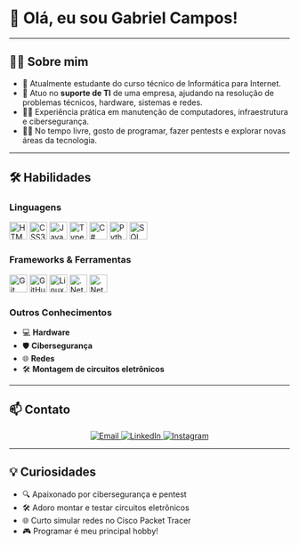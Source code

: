 # 👋 Olá, eu sou Gabriel Campos!

---

## 👨‍💻 Sobre mim

- 🏫 Atualmente estudante do curso técnico de Informática para Internet.
- 💼 Atuo no **suporte de TI** de uma empresa, ajudando na resolução de problemas técnicos, hardware, sistemas e redes.
- 👨‍🔧 Experiência prática em manutenção de computadores, infraestrutura e cibersegurança.
- 🧑‍💻 No tempo livre, gosto de programar, fazer pentests e explorar novas áreas da tecnologia.

---

## 🛠️ Habilidades

### Linguagens

<p>
  <img src="https://cdn.jsdelivr.net/gh/devicons/devicon/icons/html5/html5-original.svg" width="32" height="32" alt="HTML5"/>
  <img src="https://cdn.jsdelivr.net/gh/devicons/devicon/icons/css3/css3-original.svg" width="32" height="32" alt="CSS3"/>
  <img src="https://cdn.jsdelivr.net/gh/devicons/devicon/icons/javascript/javascript-original.svg" width="32" height="32" alt="JavaScript"/>
  <img src="https://cdn.jsdelivr.net/gh/devicons/devicon/icons/typescript/typescript-original.svg" width="32" height="32" alt="TypeScript"/>
  <img src="https://cdn.jsdelivr.net/gh/devicons/devicon/icons/csharp/csharp-original.svg" width="32" height="32" alt="C#"/>
  <img src="https://cdn.jsdelivr.net/gh/devicons/devicon/icons/python/python-original.svg" width="32" height="32" alt="Python"/>
  <img src="https://cdn.jsdelivr.net/gh/devicons/devicon/icons/mysql/mysql-original.svg" width="32" height="32" alt="SQL"/>
</p>

### Frameworks & Ferramentas

<p>
  <img src="https://cdn.jsdelivr.net/gh/devicons/devicon/icons/git/git-original.svg" width="32" height="32" alt="Git"/>
  <img src="https://cdn.jsdelivr.net/gh/devicons/devicon/icons/github/github-original.svg" width="32" height="32" alt="GitHub"/>
  <img src="https://cdn.jsdelivr.net/gh/devicons/devicon/icons/linux/linux-original.svg" width="32" height="32" alt="Linux"/>
  <img src="https://upload.wikimedia.org/wikipedia/commons/7/7d/Microsoft_.NET_logo.svg" width="32" height="32" alt=".Net"/>
  <img src="https://hurbad.com/wp-content/uploads/2021/12/Cisco-Packet-Tracer.png" width="32" height="32" alt=".Net"/>

</p>

### Outros Conhecimentos

- 💻 **Hardware**
- 🛡️ **Cibersegurança**
- 🌐 **Redes**
- 🛠️ **Montagem de circuitos eletrônicos**

---

## 📫 Contato

<p align="center">
  <a href="mailto:gabrielCamposf13@gmail.com">
    <img src="https://img.shields.io/badge/Email-D14836?style=for-the-badge&logo=gmail&logoColor=white" alt="Email"/>
  </a>
  <a href="https://br.linkedin.com/in/gabriel-campos-figueira-72982731a" target="_blank">
    <img src="https://img.shields.io/badge/LinkedIn-0077B5?style=for-the-badge&logo=linkedin&logoColor=white" alt="LinkedIn"/>
  </a>
  <a href="https://instagram.com/biel.camposxz" target="_blank">
    <img src="https://img.shields.io/badge/Instagram-E4405F?style=for-the-badge&logo=instagram&logoColor=white" alt="Instagram"/>
  </a>
</p>

---

## 💡 Curiosidades

- 🔍 Apaixonado por cibersegurança e pentest
- 🛠️ Adoro montar e testar circuitos eletrônicos
- 🌐 Curto simular redes no Cisco Packet Tracer
- 🎮 Programar é meu principal hobby!
